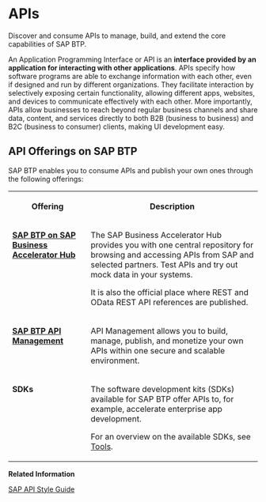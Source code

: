 <!-- loiod1d11079283a4c62925c23faa18e76aa -->

# APIs

Discover and consume APIs to manage, build, and extend the core capabilities of SAP BTP.



An Application Programming Interface or API is an **interface provided by an application for interacting with other applications**. APIs specify how software programs are able to exchange information with each other, even if designed and run by different organizations. They facilitate interaction by selectively exposing certain functionality, allowing different apps, websites, and devices to communicate effectively with each other. More importantly, APIs allow businesses to reach beyond regular business channels and share data, content, and services directly to both B2B \(business to business\) and B2C \(business to consumer\) clients, making UI development easy.



<a name="loiod1d11079283a4c62925c23faa18e76aa__section_zpg_n51_llb"/>

## API Offerings on SAP BTP 

SAP BTP enables you to consume APIs and publish your own ones through the following offerings:


<table>
<tr>
<th valign="top">

Offering

</th>
<th valign="top">

Description

</th>
</tr>
<tr>
<td valign="top">

**[SAP BTP on SAP Business Accelerator Hub](https://api.sap.com/products/SAPCloudPlatform/overview)**

</td>
<td valign="top">

The SAP Business Accelerator Hub provides you with one central repository for browsing and accessing APIs from SAP and selected partners. Test APIs and try out mock data in your systems.

It is also the official place where REST and OData REST API references are published.

</td>
</tr>
<tr>
<td valign="top">

**[SAP BTP API Management](https://help.sap.com/viewer/p/SAP_CLOUD_PLATFORM_API_MANAGEMENT)**

</td>
<td valign="top">

API Management allows you to build, manage, publish, and monetize your own APIs within one secure and scalable environment.

</td>
</tr>
<tr>
<td valign="top">

**SDKs**

</td>
<td valign="top">

The software development kits \(SDKs\) available for SAP BTP offer APIs to, for example, accelerate enterprise app development.

For an overview on the available SDKs, see [Tools](tools-abcae5b.md).

</td>
</tr>
</table>

**Related Information**  


[SAP API Style Guide](https://help.sap.com/viewer/product/SNG_4_APIDOC/PUBLIC/en-US)

